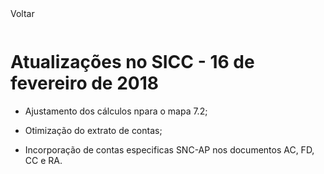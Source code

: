 <div style="width:100%; height:30px"><span onclick="loadUpgrades(['btnMenu'], event)" class="voltar">Voltar</span></div>

# Atualizações no SICC - 16 de fevereiro de 2018

- Ajustamento dos cálculos npara o mapa 7.2;

- Otimização do extrato de contas;

- Incorporação de contas especificas SNC-AP nos documentos AC, FD, CC e RA.
